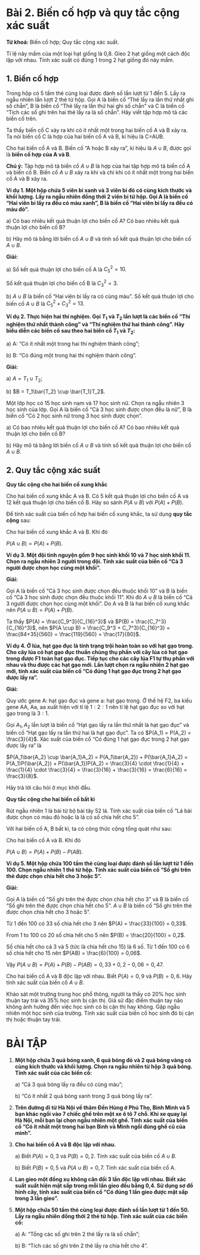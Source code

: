 # Bài 2. Biến cố hợp và quy tắc cộng xác suất

**Từ khoá:** Biến cố hợp; Quy tắc cộng xác suất.

Tỉ lệ nảy mầm của một loại hạt giống là 0,8. Gieo 2 hạt giống một cách độc lập với nhau. Tính xác suất có đúng 1 trong 2 hạt giống đó nảy mầm.

## 1. Biến cố hợp

Trong hộp có 5 tấm thẻ cùng loại được đánh số lần lượt từ 1 đến 5. Lấy ra ngẫu nhiên lần lượt 2 thẻ từ hộp. Gọi A là biến cố “Thẻ lấy ra lần thứ nhất ghi số chẵn”, B là biến cố “Thẻ lấy ra lần thứ hai ghi số chẵn” và C là biến cố “Tích các số ghi trên hai thẻ lấy ra là số chẵn”.
Hãy viết tập hợp mô tả các biến cố trên.

Ta thấy biến cố C xảy ra khi có ít nhất một trong hai biến cố A và B xảy ra. Ta nói biến cố C là hợp của hai biến cố A và B, kí hiệu là C=AUB.

Cho hai biến cố A và B. Biến cố “A hoặc B xảy ra”, kí hiệu là $A \cup B$, được gọi là **biến cố hợp của A và B**.

**Chú ý:** Tập hợp mô tả biến cố $A \cup B$ là hợp của hai tập hợp mô tả biến cố A và biến cố B. Biến cố $A \cup B$ xảy ra khi và chỉ khi có ít nhất một trong hai biến cố A và B xảy ra.

**Ví dụ 1. Một hộp chứa 5 viên bi xanh và 3 viên bi đỏ có cùng kích thước và khối lượng. Lấy ra ngẫu nhiên đồng thời 2 viên bi từ hộp. Gọi A là biến cố “Hai viên bi lấy ra đều có màu xanh”, B là biến cố “Hai viên bi lấy ra đều có màu đỏ”.**

a) Có bao nhiêu kết quả thuận lợi cho biến cố A? Có bao nhiêu kết quả thuận lợi cho biến cố B?

b) Hãy mô tả bằng lời biến cố $A \cup B$ và tính số kết quả thuận lợi cho biến cố $A \cup B$.

**Giải:**

a) Số kết quả thuận lợi cho biến cố A là $C_5^2 = 10$.

Số kết quả thuận lợi cho biến cố B là $C_3^2 = 3$.

b) $A \cup B$ là biến cố “Hai viên bi lấy ra có cùng màu”. Số kết quả thuận lợi cho biến cố $A \cup B$ là $C_5^2 + C_3^2 = 13$.

**Ví dụ 2. Thực hiện hai thí nghiệm. Gọi $T_1$ và $T_2$ lần lượt là các biến cố “Thí nghiệm thứ nhất thành công” và “Thí nghiệm thứ hai thành công”. Hãy biểu diễn các biến cố sau theo hai biến cố $T_1$ và $T_2$:**

a) A: “Có ít nhất một trong hai thí nghiệm thành công”;

b) B: “Có đúng một trong hai thí nghiệm thành công”.

**Giải:**

a) $A = T_1 \cup T_2$;

b) $B = T_1\bar{T_2} \cup \bar{T_1}T_2$.

Một lớp học có 15 học sinh nam và 17 học sinh nữ. Chọn ra ngẫu nhiên 3 học sinh của lớp. Gọi A là biến cố “Cả 3 học sinh được chọn đều là nữ”, B là biến cố “Có 2 học sinh nữ trong 3 học sinh được chọn”.

a) Có bao nhiêu kết quả thuận lợi cho biến cố A? Có bao nhiêu kết quả thuận lợi cho biến cố B?

b) Hãy mô tả bằng lời biến cố $A \cup B$ và tính số kết quả thuận lợi cho biến cố $A \cup B$.

## 2. Quy tắc cộng xác suất

**Quy tắc cộng cho hai biến cố xung khắc**

Cho hai biến cố xung khắc A và B. Có 5 kết quả thuận lợi cho biến cố A và 12 kết quả thuận lợi cho biến cố B. Hãy so sánh $P(A \cup B)$ với $P(A) + P(B)$.

Để tính xác suất của biến cố hợp hai biến cố xung khắc, ta sử dụng **quy tắc cộng** sau:

Cho hai biến cố xung khắc A và B. Khi đó

$P(A \cup B) = P(A) + P(B)$.

**Ví dụ 3. Một đội tình nguyện gồm 9 học sinh khối 10 và 7 học sinh khối 11. Chọn ra ngẫu nhiên 3 người trong đội. Tính xác suất của biến cố “Cả 3 người được chọn học cùng một khối”.**

**Giải:**

Gọi A là biến cố “Cả 3 học sinh được chọn đều thuộc khối 10” và B là biến cố “Cả 3 học sinh được chọn đều thuộc khối 11”. Khi đó $A \cup B$ là biến cố “Cả 3 người được chọn học cùng một khối”. Do A và B là hai biến cố xung khắc nên $P(A \cup B) = P(A) + P(B)$.

Ta thấy $P(A) = \frac{C_9^3}{C_{16}^3}$ và $P(B) = \frac{C_7^3}{C_{16}^3}$, nên $P(A \cup B) = \frac{C_9^3 + C_7^3}{C_{16}^3} = \frac{84+35}{560} = \frac{119}{560} = \frac{17}{80}$.

**Ví dụ 4. Ở lúa, hạt gạo đục là tính trạng trội hoàn toàn so với hạt gạo trong. Cho cây lúa có hạt gạo đục thuần chủng thụ phấn với cây lúa có hạt gạo trong được F1 toàn hạt gạo đục. Tiếp tục cho các cây lúa F1 tự thụ phấn với nhau và thu được các hạt gạo mới. Lần lượt chọn ra ngẫu nhiên 2 hạt gạo mới, tính xác suất của biến cố “Có đúng 1 hạt gạo đục trong 2 hạt gạo được lấy ra”.**

**Giải:**

Quy ước gene A: hạt gạo đục và gene a: hạt gạo trong. Ở thế hệ F2, ba kiểu gene AA, Aa, aa xuất hiện với tỉ lệ $1 : 2 : 1$ nên tỉ lệ hạt gạo đục so với hạt gạo trong là $3 : 1$.

Gọi $A_1, A_2$ lần lượt là biến cố “Hạt gạo lấy ra lần thứ nhất là hạt gạo đục” và biến cố “Hạt gạo lấy ra lần thứ hai là hạt gạo đục”. Ta có $P(A_1) = P(A_2) = \frac{3}{4}$. Xác suất của biến cố “Có đúng 1 hạt gạo đục trong 2 hạt gạo được lấy ra” là

$P(A_1\bar{A_2} \cup \bar{A_1}A_2) = P(A_1\bar{A_2}) + P(\bar{A_1}A_2) = P(A_1)P(\bar{A_2}) + P(\bar{A_1})P(A_2) = \frac{3}{4} \cdot \frac{1}{4} + \frac{1}{4} \cdot \frac{3}{4} = \frac{3}{16} + \frac{3}{16} = \frac{6}{16} = \frac{3}{8}$.

Hãy trả lời câu hỏi ở mục khởi đầu.

**Quy tắc cộng cho hai biến cố bất kì**

Rút ngẫu nhiên 1 lá bài từ bộ bài tây 52 lá. Tính xác suất của biến cố “Lá bài được chọn có màu đỏ hoặc là lá có số chia hết cho 5”.

Với hai biến cố A, B bất kì, ta có công thức cộng tổng quát như sau:

Cho hai biến cố A và B. Khi đó

$P(A \cup B) = P(A) + P(B) - P(AB)$.

**Ví dụ 5. Một hộp chứa 100 tấm thẻ cùng loại được đánh số lần lượt từ 1 đến 100. Chọn ngẫu nhiên 1 thẻ từ hộp. Tính xác suất của biến cố “Số ghi trên thẻ được chọn chia hết cho 3 hoặc 5”.**

**Giải:**

Gọi A là biến cố “Số ghi trên thẻ được chọn chia hết cho 3” và B là biến cố “Số ghi trên thẻ được chọn chia hết cho 5”. $A \cup B$ là biến cố “Số ghi trên thẻ được chọn chia hết cho 3 hoặc 5”.

Từ 1 đến 100 có 33 số chia hết cho 3 nên $P(A) = \frac{33}{100} = 0,33$.

From 1 to 100 có 20 số chia hết cho 5 nên $P(B) = \frac{20}{100} = 0,2$.

Số chia hết cho cả 3 và 5 (tức là chia hết cho 15) là 6 số. Từ 1 đến 100 có 6 số chia hết cho 15 nên $P(AB) = \frac{6}{100} = 0,06$.

Vậy $P(A \cup B) = P(A) + P(B) - P(AB) = 0,33 + 0,2 - 0,06 = 0,47$.

Cho hai biến cố A và B độc lập với nhau. Biết $P(A) = 0,9$ và $P(B) = 0,6$. Hãy tính xác suất của biến cố $A \cup B$.

Khảo sát một trường trung học phổ thông, người ta thấy có 20% học sinh thuận tay trái và 35% học sinh bị cận thị. Giả sử đặc điểm thuận tay não không ảnh hưởng đến việc học sinh có bị cận thị hay không. Gặp ngẫu nhiên một học sinh của trường. Tính xác suất của biến cố học sinh đó bị cận thị hoặc thuận tay trái.

# BÀI TẬP

1.  **Một hộp chứa 3 quả bóng xanh, 6 quả bóng đỏ và 2 quả bóng vàng có cùng kích thước và khối lượng. Chọn ra ngẫu nhiên từ hộp 3 quả bóng. Tính xác suất của các biến cố:**

    a) “Cả 3 quả bóng lấy ra đều có cùng màu”;

    b) “Có ít nhất 2 quả bóng xanh trong 3 quả bóng lấy ra”.

2.  **Trên đường đi từ Hà Nội về thăm Đền Hùng ở Phú Thọ, Bình Minh và 5 bạn khác ngồi vào 7 chiếc ghế trên một xe ô tô 7 chỗ. Khi xe quay lại Hà Nội, mỗi bạn lại chọn ngẫu nhiên một ghế. Tính xác suất của biến cố “Có ít nhất một trong hai bạn Bình và Minh ngồi đúng ghế cũ của mình”.**

3.  **Cho hai biến cố A và B độc lập với nhau.**

    a) Biết $P(A) = 0,3$ và $P(B) = 0,2$. Tính xác suất của biến cố $A \cup B$.

    b) Biết $P(B) = 0,5$ và $P(A \cup B) = 0,7$. Tính xác suất của biến cố A.

4.  **Lan gieo một đồng xu không cân đối 3 lần độc lập với nhau. Biết xác suất xuất hiện mặt sấp trong mỗi lần gieo đều bằng 0,4. Sử dụng sơ đồ hình cây, tính xác suất của biến cố “Có đúng 1 lần gieo được mặt sấp trong 3 lần gieo”.**

5.  **Một hộp chứa 50 tấm thẻ cùng loại được đánh số lần lượt từ 1 đến 50. Lấy ra ngẫu nhiên đồng thời 2 thẻ từ hộp. Tính xác suất của các biến cố:**

    a) A: “Tổng các số ghi trên 2 thẻ lấy ra là số chẵn”;

    b) B: “Tích các số ghi trên 2 thẻ lấy ra chia hết cho 4”.
